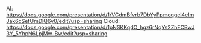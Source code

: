 AI: https://docs.google.com/presentation/d/1rVCdmBfvrb7DbYyPpmeqgel4eImJak6cSefUmDlQ6y0/edit?usp=sharing
Cloud: https://docs.google.com/presentation/d/1pNSKKqdO_hgz6rNqYs2ZhFCBwJ3Y_5YhpN6LpjMw-Bw/edit?usp=sharing
